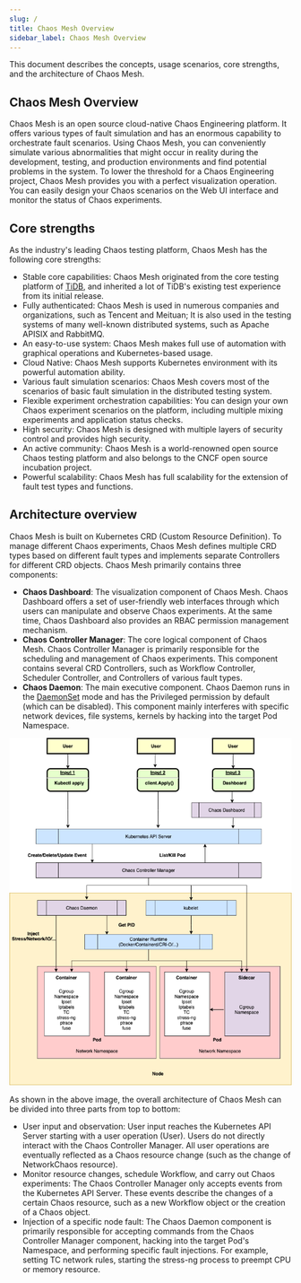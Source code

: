 ```yaml
---
slug: /
title: Chaos Mesh Overview
sidebar_label: Chaos Mesh Overview
---
```


This document describes the concepts, usage scenarios, core strengths, and the architecture of Chaos Mesh.

## Chaos Mesh Overview

Chaos Mesh is an open source cloud-native Chaos Engineering platform. It offers various types of fault simulation and has an enormous capability to orchestrate fault scenarios. Using Chaos Mesh, you can conveniently simulate various abnormalities that might occur in reality during the development, testing, and production environments and find potential problems in the system. To lower the threshold for a Chaos Engineering project, Chaos Mesh provides you with a perfect visualization operation. You can easily design your Chaos scenarios on the Web UI interface and monitor the status of Chaos experiments.

## Core strengths

As the industry's leading Chaos testing platform, Chaos Mesh has the following core strengths:

- Stable core capabilities: Chaos Mesh originated from the core testing platform of [TiDB](https://github.com/pingcap/tidb), and inherited a lot of TiDB's existing test experience from its initial release.
- Fully authenticated: Chaos Mesh is used in numerous companies and organizations, such as Tencent and Meituan; It is also used in the testing systems of many well-known distributed systems, such as Apache APISIX and RabbitMQ.
- An easy-to-use system: Chaos Mesh makes full use of automation with graphical operations and Kubernetes-based usage.
- Cloud Native: Chaos Mesh supports Kubernetes environment with its powerful automation ability.
- Various fault simulation scenarios: Chaos Mesh covers most of the scenarios of basic fault simulation in the distributed testing system.
- Flexible experiment orchestration capabilities: You can design your own Chaos experiment scenarios on the platform, including multiple mixing experiments and application status checks.
- High security: Chaos Mesh is designed with multiple layers of security control and provides high security.
- An active community: Chaos Mesh is a world-renowned open source Chaos testing platform and also belongs to the CNCF open source incubation project.
- Powerful scalability: Chaos Mesh has full scalability for the extension of fault test types and functions.

## Architecture overview

Chaos Mesh is built on Kubernetes CRD (Custom Resource Definition). To manage different Chaos experiments, Chaos Mesh defines multiple CRD types based on different fault types and implements separate Controllers for different CRD objects. Chaos Mesh primarily contains three components:

- **Chaos Dashboard**: The visualization component of Chaos Mesh. Chaos Dashboard offers a set of user-friendly web interfaces through which users can manipulate and observe Chaos experiments. At the same time, Chaos Dashboard also provides an RBAC permission management mechanism.
- **Chaos Controller Manager**: The core logical component of Chaos Mesh. Chaos Controller Manager is primarily responsible for the scheduling and management of Chaos experiments. This component contains several CRD Controllers, such as Workflow Controller, Scheduler Controller, and Controllers of various fault types.
- **Chaos Daemon**: The main executive component. Chaos Daemon runs in the [DaemonSet](https://kubernetes.io/docs/concepts/workloads/controllers/daemonset/) mode and has the Privileged permission by default (which can be disabled). This component mainly interferes with specific network devices, file systems, kernels by hacking into the target Pod Namespace.

![Architecture](img/architecture.png)

As shown in the above image, the overall architecture of Chaos Mesh can be divided into three parts from top to bottom:

- User input and observation: User input reaches the Kubernetes API Server starting with a user operation (User). Users do not directly interact with the Chaos Controller Manager. All user operations are eventually reflected as a Chaos resource change (such as the change of NetworkChaos resource).
- Monitor resource changes, schedule Workflow, and carry out Chaos experiments: The Chaos Controller Manager only accepts events from the Kubernetes API Server. These events describe the changes of a certain Chaos resource, such as a new Workflow object or the creation of a Chaos object.
- Injection of a specific node fault: The Chaos Daemon component is primarily responsible for accepting commands from the Chaos Controller Manager component, hacking into the target Pod's Namespace, and performing specific fault injections. For example, setting TC network rules, starting the stress-ng process to preempt CPU or memory resource.
